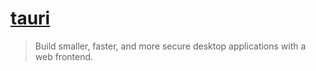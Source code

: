 # [tauri](https://github.com/tauri-apps/tauri)

> Build smaller, faster, and more secure desktop applications with a web frontend.
